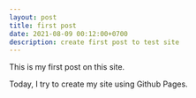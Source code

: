 ```yaml
---
layout: post
title: first post
date: 2021-08-09 00:12:00+0700
description: create first post to test site
---
```

This is my first post on this site.

Today, I try to create my site using Github Pages.
